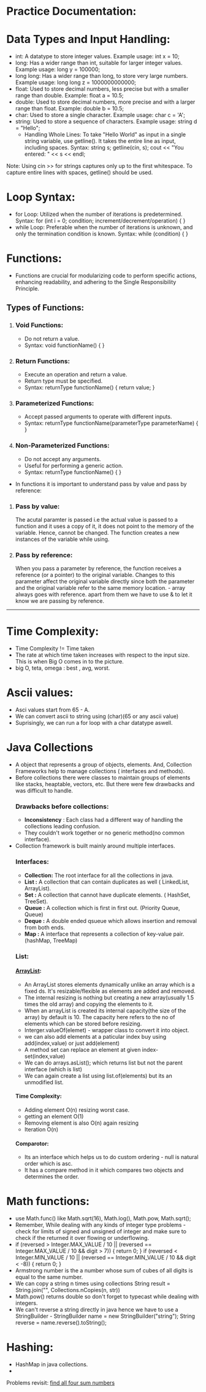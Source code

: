 # Practice Documentation:

# Data Types and Input Handling:
- int: A datatype to store integer values. Example usage: int x = 10;
- long: Has a wider range than int, suitable for larger integer values. Example usage: long y = 100000;
- long long: Has a wider range than long, to store very large numbers. Example usage: long long z = 1000000000000;
- float: Used to store decimal numbers, less precise but with a smaller range than double. Example: float a = 10.5;
- double: Used to store decimal numbers, more precise and with a larger range than float. Example: double b = 10.5;
- char: Used to store a single character. Example usage: char c = 'A';
- string: Used to store a sequence of characters. Example usage: string d = "Hello";
  - Handling Whole Lines: To take "Hello World" as input in a single string variable, use getline(). It takes the entire line as input, including spaces.
    Syntax: string s; getline(cin, s); cout << "You entered: " << s << endl;

Note: Using cin >> for strings captures only up to the first whitespace. To capture entire lines with spaces, getline() should be used.

# Loop Syntax:
- for Loop: Utilized when the number of iterations is predetermined.
  Syntax: for (int i = 0; condition; increment/decrement/operation) { }
- while Loop: Preferable when the number of iterations is unknown, and only the termination condition is known.
  Syntax: while (condition) { }

# Functions:
- Functions are crucial for modularizing code to perform specific actions, enhancing readability, and adhering to the Single Responsibility Principle.

## Types of Functions:
1. ### Void Functions:
   - Do not return a value.
   - Syntax: void functionName() { }
2. ### Return Functions:
   - Execute an operation and return a value.
   - Return type must be specified.
   - Syntax: returnType functionName() { return value; }
3. ### Parameterized Functions:
   - Accept passed arguments to operate with different inputs.
   - Syntax: returnType functionName(parameterType parameterName) { }
4. ### Non-Parameterized Functions:
   - Do not accept any arguments.
   - Useful for performing a generic action.
   - Syntax: returnType functionName() { }
- In functions it is important to understand pass by value and pass by reference:
1. ### Pass by value:
   The acutal paramter is passed i.e the actual value is passed to a function and it uses a copy of it, it does not point to the memory of the variable. Hence, cannot be changed. The function creates a new instances of the variable while using.
2. ### Pass by reference:
   When you pass a parameter by reference, the function receives a reference (or a pointer) to the original variable. Changes to this parameter affect the original variable directly since both the parameter and the original variable refer to the same memory location. - array always goes with reference. apart from them we have to use & to let it know we are passing by reference.
----------------------------------
# Time Complexity:
- Time Complexity != Time taken
- The rate at which time taken increases with respect to the input size. This is when Big O comes in to the picture. 
- big O, teta, omega : best , avg, worst.
# Ascii values:
- Asci values start from 65 - A.
- We can convert ascii to string using (char)(65 or any ascii value)
- Suprisingly, we can run a for loop with a char datatype aswell.
# Java Collections
- A object that represents a group of objects, elements. And, Collection Frameworks help to manage collections ( interfaces and methods). 
- Before collections there were classes to maintain groups of elements like stacks, heaptable, vectors, etc. But there were few drawbacks and was difficult to handle.
   ### Drawbacks before collections:
     - **Inconsistency** : Each class had a different way of handling the collections leading confusion.
     - They couldn't work together or no generic method(no common interface).
- Collection framework is built mainly around multiple interfaces.
  ### Interfaces:
    - **Collection:** The root interface for all the collections in java.
    - **List :** A collection that can contain duplicates as well ( LinkedList, ArrayList).
    - **Set :** A collection that cannot have duplicate elements. ( HashSet, TreeSet).
    - **Queue :** A collection which is first in first out. (Priority Queue, Queue)
    - **Deque :** A double ended qsueue which allows insertion and removal from both ends.
    - **Map :** A interface that represents a collection of key-value pair. (hashMap, TreeMap)
  ### List:
  #### [ArrayList](ArrayListExample.java):
  - An ArrayList stores elements dynamically unlike an array which is a fixed ds. It's resizable/flexible as elements are added and removed.
  - The internal resizing is nothing but creating a new array(usually 1.5 times the old array) and copying the elements to it.
  - When an arrayList is created its internal capacity(the size of the array) by default is 10. The capacity here refers to the no of elements which can be stored before resizing.
  - Interger.valueOf(elemet) - wrapper class to convert it into object.
  - we can also add elements at a paticular index buy using add(index,value) or just add(element)
  - A method set can replace an element at given index- set(index,value)
  - We can do arrays.asList(); which returns list but not the parent interface (which is list)
  - We can again create a list using list.of(elements) but its an unmodified list.
  #### Time Complexity:
   - Adding element O(n) resizing worst case.
   - getting an element O(1)
   - Removing element is also O(n) again resizing
   - Iteration O(n)
  #### Comparotor:
   - Its an interface which helps us to do custom ordering - null is natural order which is asc.
   - It has a compare method in it which compares two objects and determines the order.
# Math functions:
- use Math.func() like Math.sqrt(16), Math.log(), Math.pow, Math.sqrt();
- Remember, While dealing with any kinds of integer type problems - check for limits of signed and unsigned of integer and make sure to check if the returned it over flowing or underflowing.
- if (reversed > Integer.MAX_VALUE / 10 || (reversed == Integer.MAX_VALUE / 10 && digit > 7)) {
                return 0;
            }
            if (reversed < Integer.MIN_VALUE / 10 || (reversed == Integer.MIN_VALUE / 10 && digit < -8)) {
                return 0;
            }
- Armstrong number is the a number whose sum of cubes of all digits is equal to the same number.
- We can copy a string n times using collections String result = String.join("", Collections.nCopies(n, str))
- Math.pow() returns double so don't forget to typecast while dealing with integers. 
- We can't reverse a string directly in java hence we have to use a StringBuilder -
StringBuilder name = new StringBuilder("string");
String reverse = name.reverse().toString();

# Hashing:
- HashMap in java collections.
- 
Problems revisit:
[find all four sum numbers](https://www.geeksforgeeks.org/problems/find-all-four-sum-numbers1732/1)


  
   




